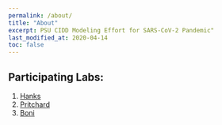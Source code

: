 ```yaml
---
permalink: /about/
title: "About"
excerpt: PSU CIDD Modeling Effort for SARS-CoV-2 Pandemic"
last_modified_at: 2020-04-14
toc: false
---
```


## Participating Labs:
1. [Hanks](https://sites.psu.edu/hanks/)
2. [Pritchard](https://sites.psu.edu/pritchardlab/)
3. [Boni](https://mol.ax)